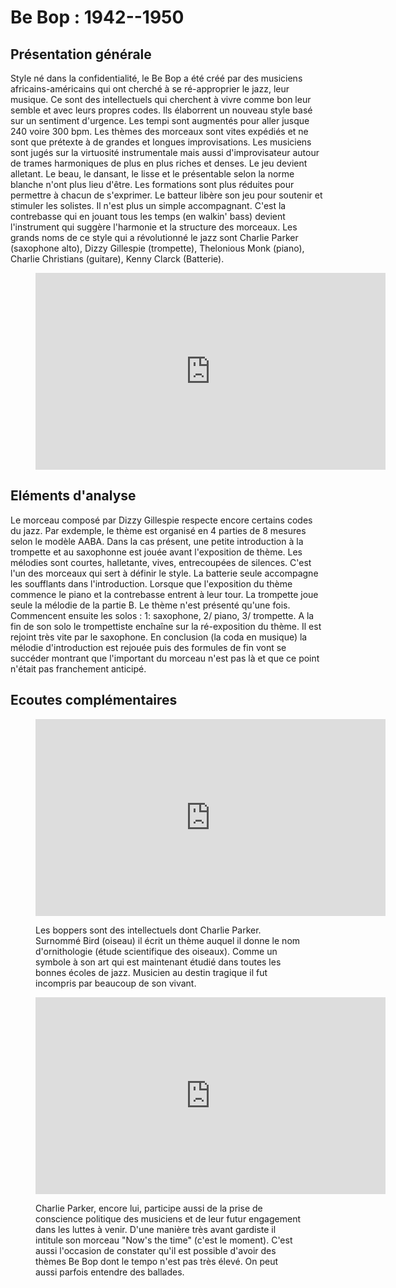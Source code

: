# Be Bop : 1942--1950

## Présentation générale
Style né dans la confidentialité, le Be Bop a été créé par des musiciens africains-américains qui ont cherché à se ré-approprier le jazz, leur musique. Ce sont des intellectuels qui cherchent à vivre comme bon leur semble et avec leurs propres codes. Ils élaborrent un nouveau style basé sur un sentiment d'urgence. Les tempi sont augmentés pour aller jusque 240 voire 300 bpm. Les thèmes des morceaux sont vites expédiés et ne sont que prétexte à de grandes et longues improvisations. Les musiciens sont jugés sur la virtuosité instrumentale mais aussi d'improvisateur autour de trames harmoniques de plus en plus riches et denses. Le jeu devient alletant. Le beau, le dansant, le lisse et le présentable selon la norme blanche n'ont plus lieu d'être.
Les formations sont plus réduites pour permettre à chacun de s'exprimer. Le batteur libère son jeu pour soutenir et stimuler les solistes. Il n'est plus un simple accompagnant. C'est la contrebasse qui en jouant tous les temps (en walkin' bass) devient l'instrument qui suggère l'harmonie et la structure des morceaux.
Les grands noms de ce style qui a révolutionné le jazz sont Charlie Parker (saxophone alto), Dizzy Gillespie (trompette), Thelonious Monk (piano), Charlie Christians (guitare), Kenny Clarck (Batterie).


<figure class="app-frame styles text-align-center" data-title="Be Bop - Charlie Parker">
  <iframe width="560" height="315" src="https://www.youtube.com/embed/YZYaSkhRhoE" title="YouTube video player" frameborder="0" allow="accelerometer; autoplay; clipboard-write; encrypted-media; gyroscope; picture-in-picture; web-share" allowfullscreen></iframe>
  <!-- <video src="assets/images/Charlie-Parker-Bebop-vidiget-dot-com-1387655.mp4" controls> -->
</figure>

## Eléments d'analyse
Le morceau composé par Dizzy Gillespie respecte encore certains codes du jazz. Par exdemple, le thème est organisé en 4 parties de 8 mesures selon le modèle AABA. Dans la cas présent, une petite introduction à la trompette et au saxophonne est jouée avant l'exposition de thème. Les mélodies sont courtes, halletante, vives, entrecoupées de silences. C'est l'un des morceaux qui sert à définir le style. La  batterie seule accompagne les soufflants dans l'introduction. Lorsque que l'exposition du thème commence le piano et la contrebasse entrent à leur tour. La trompette joue seule la mélodie de la partie B. Le thème n'est présenté qu'une fois. Commencent ensuite les solos : 1: saxophone, 2/ piano, 3/ trompette. A la fin de son solo le trompettiste enchaîne sur la ré-exposition du thème. Il est rejoint très vite par le saxophone. En conclusion (la coda en musique) la mélodie d'introduction est rejouée puis des formules de fin vont se succéder montrant que l'important du morceau n'est pas là et que ce point n'était pas franchement anticipé.

## Ecoutes complémentaires

<div class="encarts">
 <figure class="app-frame encart text-align-center styles" data-title="Ornithology - Charlie Parker">
  <iframe width="560" height="315" src="https://www.youtube.com/embed/fsAMAIaas94" title="YouTube video player" frameborder="0" allow="accelerometer; autoplay; clipboard-write; encrypted-media; gyroscope; picture-in-picture; web-share" allowfullscreen></iframe>
  <!-- <video controls src="assets/images/Charlie-Parker-Ornithology-vidiget-dot-com-1387705.mp4"></video> -->
  <p>
  Les boppers sont des intellectuels dont Charlie Parker. Surnommé Bird (oiseau) il écrit un thème auquel il donne le nom d'ornithologie (étude scientifique des oiseaux). Comme un symbole à son art qui est maintenant étudié dans toutes les bonnes écoles de jazz. Musicien au destin tragique il fut incompris par beaucoup de son vivant.
  </p>
</figure>

<figure class="app-frame encart text-align-center styles" data-title="Now-s-The-Time - Charlie-Parker-The-Savoy-Recordings">
    <iframe width="560" height="315" src="https://www.youtube.com/embed/YuVWNv2kEkE" title="YouTube video player" frameborder="0" allow="accelerometer; autoplay; clipboard-write; encrypted-media; gyroscope; picture-in-picture; web-share" allowfullscreen></iframe>
    <!-- <video controls src="assets/images/Now-s-The-Time-Charlie-Parker-The-Savoy-Recordings-vidiget-dot-com-1387720.mp4"></video> -->
  <p>
  Charlie Parker, encore lui, participe aussi de la prise de conscience politique des musiciens et de leur futur engagement dans les luttes à venir. D'une manière très avant gardiste il intitule son morceau "Now's the time" (c'est le moment). C'est aussi l'occasion de constater qu'il est possible d'avoir des thèmes Be Bop dont le tempo n'est pas très élevé. On peut aussi parfois entendre des ballades.
  </p>
</figure>
 </div>